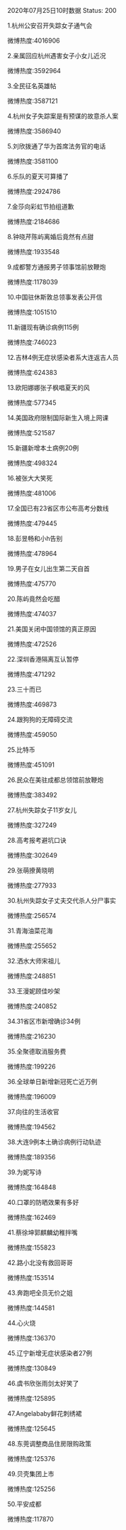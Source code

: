 2020年07月25日10时数据
Status: 200

1.杭州公安召开失踪女子通气会

微博热度:4016906

2.亲属回应杭州遇害女子小女儿近况

微博热度:3592964

3.全民征名英雄帖

微博热度:3587121

4.杭州女子失踪案是有预谋的故意杀人案

微博热度:3586940

5.刘欣拨通了华为首席法务官的电话

微博热度:3581100

6.乐队的夏天可算播了

微博热度:2924786

7.金莎向彩虹节拍组道歉

微博热度:2184686

8.钟晓芹陈屿离婚后竟然有点甜

微博热度:1933548

9.成都警方通报男子领事馆前放鞭炮

微博热度:1178039

10.中国驻休斯敦总领事发表公开信

微博热度:1051510

11.新疆现有确诊病例115例

微博热度:746023

12.吉林4例无症状感染者系大连返吉人员

微博热度:624383

13.欧阳娜娜张子枫唱夏天的风

微博热度:577345

14.美国政府限制国际新生入境上网课

微博热度:521587

15.新疆新增本土病例20例

微博热度:498324

16.被张大大笑死

微博热度:481006

17.全国已有23省区市公布高考分数线

微博热度:479445

18.彭昱畅和小h告别

微博热度:478964

19.男子在女儿出生第二天自首

微博热度:475770

20.陈屿竟然会吃醋

微博热度:474037

21.美国关闭中国领馆的真正原因

微博热度:472526

22.深圳香港隔离互认暂停

微博热度:471292

23.三十而已

微博热度:469873

24.跟狗狗的无障碍交流

微博热度:459050

25.比特币

微博热度:451091

26.民众在美驻成都总领馆前放鞭炮

微博热度:383492

27.杭州失踪女子11岁女儿

微博热度:327249

28.高考报考避坑口诀

微博热度:302649

29.张萌撩黄晓明

微博热度:277933

30.杭州失踪女子丈夫交代杀人分尸事实

微博热度:256574

31.青海油菜花海

微博热度:255652

32.洒水大师宋祖儿

微博热度:248851

33.王漫妮顾佳吵架

微博热度:240852

34.31省区市新增确诊34例

微博热度:216230

35.全聚德取消服务费

微博热度:199226

36.全球单日新增新冠死亡近万例

微博热度:196009

37.向往的生活收官

微博热度:194562

38.大连9例本土确诊病例行动轨迹

微博热度:189356

39.为妮写诗

微博热度:164848

40.口罩的防晒效果有多好

微博热度:162469

41.蔡徐坤郭麒麟幼稚拌嘴

微博热度:155823

42.路小北没有救回哥哥

微博热度:153514

43.奔跑吧全员无价之姐

微博热度:144581

44.心火烧

微博热度:136370

45.辽宁新增无症状感染者27例

微博热度:130849

46.虞书欣张雨剑太好笑了

微博热度:125895

47.Angelababy鲜花刺绣裙

微博热度:125645

48.东莞调整商品住房限购政策

微博热度:125376

49.贝壳集团上市

微博热度:125256

50.平安成都

微博热度:117870

